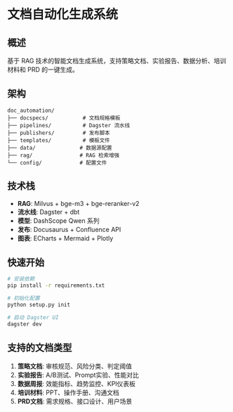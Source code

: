 # 文档自动化生成系统

## 概述
基于 RAG 技术的智能文档生成系统，支持策略文档、实验报告、数据分析、培训材料和 PRD 的一键生成。

## 架构
```
doc_automation/
├── docspecs/           # 文档规格模板
├── pipelines/          # Dagster 流水线
├── publishers/         # 发布脚本
├── templates/          # 模板文件
├── data/              # 数据源配置
├── rag/               # RAG 检索增强
└── config/            # 配置文件
```

## 技术栈
- **RAG**: Milvus + bge-m3 + bge-reranker-v2
- **流水线**: Dagster + dbt
- **模型**: DashScope Qwen 系列
- **发布**: Docusaurus + Confluence API
- **图表**: ECharts + Mermaid + Plotly

## 快速开始
```bash
# 安装依赖
pip install -r requirements.txt

# 初始化配置
python setup.py init

# 启动 Dagster UI
dagster dev
```

## 支持的文档类型
1. **策略文档**: 审核规范、风险分类、判定阈值
2. **实验报告**: A/B测试、Prompt实验、性能对比
3. **数据周报**: 效能指标、趋势监控、KPI仪表板
4. **培训材料**: PPT、操作手册、沟通文档
5. **PRD文档**: 需求规格、接口设计、用户场景
